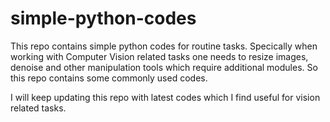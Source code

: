 # simple-python-codes
This repo contains simple python codes for routine tasks. Specically when working with Computer Vision related tasks one needs to resize images, denoise and other manipulation tools which require additional modules. So this repo contains some commonly used codes.

I will keep updating this repo with latest codes which I find useful for vision related tasks.
